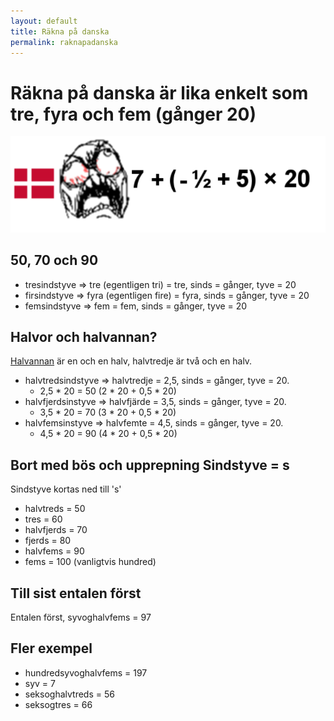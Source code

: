 ```yaml
---
layout: default
title: Räkna på danska
permalink: raknapadanska
---
```



# Räkna på danska är lika enkelt som tre, fyra och fem (gånger 20)

![97](/Img/rakna/97.png)

## 50, 70 och 90

* tresindstyve => tre (egentligen tri) = tre, sinds = gånger, tyve = 20
* firsindstyve => fyra (egentligen fire) = fyra, sinds = gånger, tyve = 20
* femsindstyve => fem = fem, sinds = gånger, tyve = 20

## Halvor och halvannan?
[Halvannan](https://sv.wiktionary.org/wiki/halvannan) är en och en halv, halvtredje är två och en halv. 

* halvtredsindstyve => halvtredje = 2,5, sinds = gånger, tyve = 20.
	*  2,5 * 20 = 50 (2 * 20 + 0,5 * 20)
* halvfjerdsinstyve => halvfjärde = 3,5, sinds = gånger, tyve = 20. 
	* 3,5 * 20 = 70 (3 * 20 + 0,5 * 20)
* halvfemsinstyve => halvfemte = 4,5, sinds = gånger, tyve = 20. 
	* 4,5 * 20 = 90 (4 * 20 + 0,5 * 20)

## Bort med bös och upprepning Sindstyve = s
Sindstyve kortas ned till 's'

* halvtreds = 50
* tres = 60
* halvfjerds = 70
* fjerds = 80
* halvfems = 90
* fems = 100 (vanligtvis hundred)

## Till sist entalen först
Entalen först, syvoghalvfems = 97

## Fler exempel

* hundredsyvoghalvfems = 197
* syv = 7
* seksoghalvtreds = 56
* seksogtres = 66
